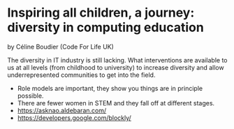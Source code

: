 # Inspiring all children, a journey: diversity in computing education

by Céline Boudier (Code For Life UK)

The diversity in IT industry is still lacking. What interventions are available
to us at all levels (from childhood to university) to increase diversity and
allow underrepresented communities to get into the field.

- Role models are important, they show you things are in principle possible.
- There are fewer women in STEM and they fall off at different stages.
- https://asknao.aldebaran.com/
- https://developers.google.com/blockly/

